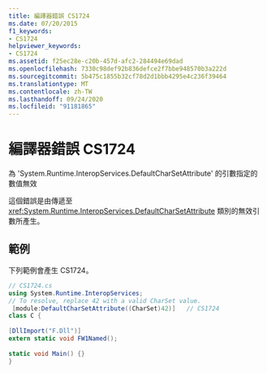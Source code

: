```yaml
---
title: 編譯器錯誤 CS1724
ms.date: 07/20/2015
f1_keywords:
- CS1724
helpviewer_keywords:
- CS1724
ms.assetid: f25ec28e-c20b-457d-afc2-284494e69dad
ms.openlocfilehash: 7330c98def92b836defce2f7bbe948570b3a222d
ms.sourcegitcommit: 5b475c1855b32cf78d2d1bbb4295e4c236f39464
ms.translationtype: MT
ms.contentlocale: zh-TW
ms.lasthandoff: 09/24/2020
ms.locfileid: "91181865"
---
```

# <a name="compiler-error-cs1724"></a>編譯器錯誤 CS1724

為 'System.Runtime.InteropServices.DefaultCharSetAttribute' 的引數指定的數值無效  
  
 這個錯誤是由傳遞至 <xref:System.Runtime.InteropServices.DefaultCharSetAttribute> 類別的無效引數所產生。  
  
## <a name="example"></a>範例  

 下列範例會產生 CS1724。  
  
```csharp  
// CS1724.cs  
using System.Runtime.InteropServices;  
// To resolve, replace 42 with a valid CharSet value.  
 [module:DefaultCharSetAttribute((CharSet)42)]   // CS1724  
class C {
  
[DllImport("F.Dll")]  
extern static void FW1Named();  
  
static void Main() {}  
}  
```
